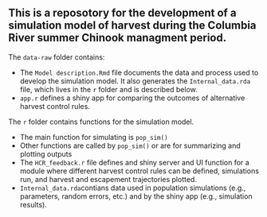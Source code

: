 ## This is a reposotory for the development of a simulation model of harvest during the Columbia River summer Chinook managment period.

The `data-raw` folder contains:

- The `Model description.Rmd` file documents the data and process used to develop the simulation model. It also generates the `Internal_data.rda` file, which lives in the `r` folder and is described below.
- `app.r` defines a shiny app for comparing the outcomes of alternative harvest control rules.


The `r` folder contains functions for the simulation model.   

- The main function for simulating is `pop_sim()`
- Other functions are called by `pop_sim()` or are for summarizing and plotting outputs
- The `HCR_feedback.r` file defines and shiny server and UI function for a module where different harvest control rules can be defined, simulations run, and harvest and escapement trajectories plotted.
- `Internal_data.rda`contians data used in population simulations (e.g., parameters, random errors, etc.) and by the shiny app (e.g., simulation results).

